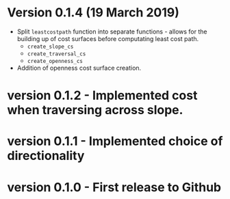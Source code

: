 # Version 0.1.4 (19 March 2019)
* Split `leastcostpath` function into separate functions - allows for the building up of cost surfaces before computating least cost path.
  * `create_slope_cs`
  * `create_traversal_cs`
  * `create_openness_cs`
* Addition of openness cost surface creation.

# version 0.1.2 - Implemented cost when traversing across slope. 
# version 0.1.1 - Implemented choice of directionality
# version 0.1.0 - First release to Github
